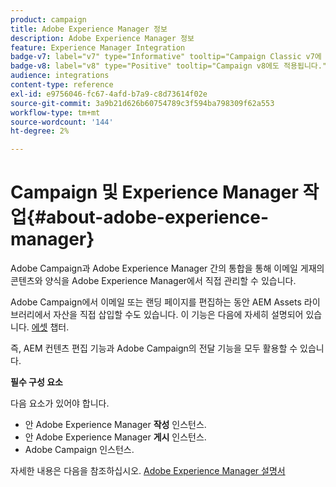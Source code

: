 ```yaml
---
product: campaign
title: Adobe Experience Manager 정보
description: Adobe Experience Manager 정보
feature: Experience Manager Integration
badge-v7: label="v7" type="Informative" tooltip="Campaign Classic v7에 적용"
badge-v8: label="v8" type="Positive" tooltip="Campaign v8에도 적용됩니다."
audience: integrations
content-type: reference
exl-id: e9756046-fc67-4afd-b7a9-c8d73614f02e
source-git-commit: 3a9b21d626b60754789c3f594ba798309f62a553
workflow-type: tm+mt
source-wordcount: '144'
ht-degree: 2%

---
```


# Campaign 및 Experience Manager 작업{#about-adobe-experience-manager}



Adobe Campaign과 Adobe Experience Manager 간의 통합을 통해 이메일 게재의 콘텐츠와 양식을 Adobe Experience Manager에서 직접 관리할 수 있습니다.

Adobe Campaign에서 이메일 또는 랜딩 페이지를 편집하는 동안 AEM Assets 라이브러리에서 자산을 직접 삽입할 수도 있습니다. 이 기능은 다음에 자세히 설명되어 있습니다. [에셋](../../integrations/using/sharing-assets-with-adobe-experience-cloud.md) 챕터.

즉, AEM 컨텐츠 편집 기능과 Adobe Campaign의 전달 기능을 모두 활용할 수 있습니다.

**필수 구성 요소**

다음 요소가 있어야 합니다.

* 안 Adobe Experience Manager **작성** 인스턴스.
* 안 Adobe Experience Manager **게시** 인스턴스.
* Adobe Campaign 인스턴스.

자세한 내용은 다음을 참조하십시오. [Adobe Experience Manager 설명서](https://experienceleague.adobe.com/docs/experience-manager-65/classic-ui/campaign/classic-personalization-ac-campaign.html)
